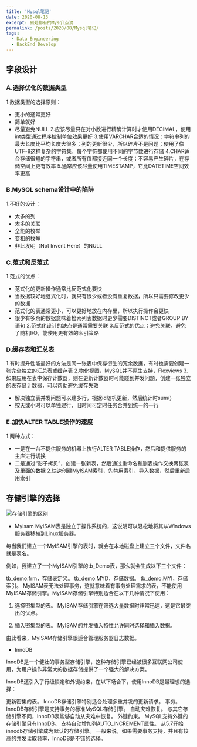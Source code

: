 ```yaml
---
title: 'Mysql笔记'
date: 2020-08-13
excerpt: 到处都有的Mysql点滴
permalink: /posts/2020/08/Mysql笔记/
tags:
  - Data Engineering
  - BackEnd Develop
---
```


## 字段设计

### A.选择优化的数据类型

1.数据类型的选择原则：

* 更小的通常更好
* 简单就好
* 尽量避免NULL
2.应该尽量只在对小数进行精确计算时才使用DECIMAL，使用int类型通过程序控制单位效果更好
3.使用VARCHAR合适的情况：字符串列的最大长度比平均长度大很多；列的更新很少，所以碎片不是问题；使用了像UTF-8这样复杂的字符集，每个字符都使用不同的字节数进行存储
4.CHAR适合存储很短的字符串，或者所有值都接近同一个长度；不容易产生碎片，在存储空间上更有效率
5.通常应该尽量使用TIMESTAMP，它比DATETIME空间效率更高

### B.MySQL schema设计中的陷阱
1.不好的设计：

* 太多的列
* 太多的关联
* 全能的枚举
* 变相的枚举
* 非此发明（Not Invent Here）的NULL


### C.范式和反范式
1.范式的优点：

* 范式化的更新操作通常比反范式化要快
* 当数据较好地范式化时，就只有很少或者没有重复数据，所以只需要修改更少的数据
* 范式化的表通常更小，可以更好地放在内存里，所以执行操作会更快
* 很少有多余的数据意味着检索列表数据时更少需要DISTINCT或者GROUP BY语句
2.范式化设计的缺点是通常需要关联
3.反范式的优点：避免关联，避免了随机I/O，能使用更有效的索引策略

### D.缓存表和汇总表
1.有时提升性能最好的方法是同一张表中保存衍生的冗余数据，有时也需要创建一张完全独立的汇总表或缓存表
2.物化视图，MySQL并不原生支持，Flexviews
3.如果应用在表中保存计数器，则在更新计数器时可能踫到并发问题，创建一张独立的表存储计数器，可以帮助避免缓存失效

* 解决独立表并发问题可以建多行，根据id随机更新，然后统计时sum()
* 按天或小时可以单独建行，旧时间可定时任务合并到统一的一行

### E.加快ALTER TABLE操作的速度
1.两种方式：

* 一是在一台不提供服务的机器上执行ALTER TABLE操作，然后和提供服务的主库进行切换
* 二是通过“影子拷贝”，创建一张新表，然后通过重命名和删表操作交换两张表及里面的数据
2.快速创建MyISAM索引，先禁用索引，导入数据，然后重新启用索引

## 存储引擎的选择
![存储引擎的区别](https://pic1.zhimg.com/80/v2-c20d4d233709af603d573ea26737814a_720w.jpg)
- Myisam
MyISAM表是独立于操作系统的，这说明可以轻松地将其从Windows服务器移植到Linux服务器。

每当我们建立一个MyISAM引擎的表时，就会在本地磁盘上建立三个文件，文件名就是表名。

例如，我建立了一个MyISAM引擎的tb_Demo表，那么就会生成以下三个文件：

tb_demo.frm，存储表定义。
tb_demo.MYD，存储数据。
tb_demo.MYI，存储索引。
MyISAM表无法处理事务，这就意味着有事务处理需求的表，不能使用MyISAM存储引擎。MyISAM存储引擎特别适合在以下几种情况下使用：

1. 选择密集型的表。 MyISAM存储引擎在筛选大量数据时非常迅速，这是它最突出的优点。

2. 插入密集型的表。 MyISAM的并发插入特性允许同时选择和插入数据。

由此看来，MyISAM存储引擎很适合管理服务器日志数据。
- InnoDB

InnoDB是一个健壮的事务型存储引擎，这种存储引擎已经被很多互联网公司使用，为用户操作非常大的数据存储提供了一个强大的解决方案。

InnoDB还引入了行级锁定和外键约束，在以下场合下，使用InnoDB是最理想的选择：

更新密集的表。 InnoDB存储引擎特别适合处理多重并发的更新请求。
事务。 InnoDB存储引擎是支持事务的标准MySQL存储引擎。
自动灾难恢复。 与其它存储引擎不同，InnoDB表能够自动从灾难中恢复。
外键约束。 MySQL支持外键的存储引擎只有InnoDB。
支持自动增加列AUTO_INCREMENT属性。
从5.7开始innodb存储引擎成为默认的存储引擎。
一般来说，如果需要事务支持，并且有较高的并发读取频率，InnoDB是不错的选择。